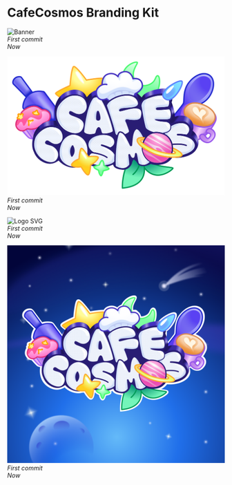 # CafeCosmos Branding Kit

![Banner](banner.png)  
_First commit_  
_Now_  

![Logo PNG](logo.png)  
_First commit_  
_Now_  

![Logo SVG](logo.svg)  
_First commit_  
_Now_  

![Profile Picture](pfp.png)  
_First commit_  
_Now_  
